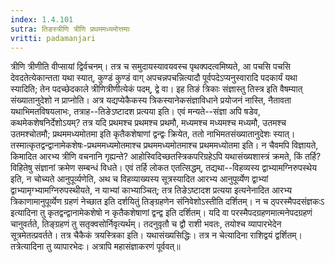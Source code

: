 ```yaml
---
index: 1.4.101
sutra: तिङस्त्रीणि त्रीणि प्रथममध्यमोत्तमाः
vritti: padamanjari
---
```


 त्रीणि त्रीणीति वीप्सायां द्विर्वचनम्। तत्र च समुदायस्यावयवस्च पृथक्पदत्वमिष्यते, आ पचसि पचसि देवदतेत्येकान्तता यथा स्यात्, कुण्डं कुण्डं वाग् अपचन्नपचन्नित्यादौ पूर्वपदेऽप्यनुस्वारादि पदकार्यं यथा स्यादिति; तेन पदच्छेदकाले त्रीणित्रीणीत्येकं पदम्, द्वे वा। इह तिङं त्रिकाः संज्ञास्तु तिस्त्र इति वैषम्यात् संख्यातानुदेशो न प्राप्नोति। अत्र यद्यप्येकैकस्य त्रिकस्यानेकसंज्ञाविधाने प्रयोजनं नास्ति, नैतावता यथाभिमतविषयलाभः, तत्राह--तिङेऽष्टादश प्रत्यया इति। एवं मन्यते--संज्ञा अपि षडेव, कथमेकशेषनिर्देशोऽयम्? तत्र यदि प्रथमश्च प्रथमश्च प्रथमौ, मध्यमश्च मध्यमश्च मध्यमौ, उतमश्च उतमश्चोतमौ; प्रथममध्यमोतमा इति कृतैकशेषाणां द्वन्द्वः क्रियेत, ततो नाभिमतसंख्यातानुदेशः स्यात्। तस्मात्कृतद्वन्द्वानामेकशेषः-प्रथममध्यमोतमाश्च प्रथममध्यमोतमाश्च प्रथममध्योतमा इति। न चैवमपि विज्ञायते, किमादित आरभ्य त्रीणि वचनानि गृह्यन्ते? आहोस्विदिच्छतस्त्रिकपरिग्रहेऽपि यथासंख्यशास्त्रं क्रमते, किं तर्हि? विहितेषु संज्ञानां क्रमेण सम्बन्धं विधते। एवं तर्हि लोकत एतत्सिद्धम्, तद्यथा--विहव्यस्य द्वाभ्यामग्निरुपस्थेय इति, न चोच्यते आनुपूर्व्यणेति, अथ च विहव्याख्यस्य सूत्रस्यादित आरभ्य आनुपूर्व्येण द्वाभ्यां द्वाभ्यामृग्भ्यामग्निरुपस्थीयते, न याभ्यां काभ्याञ्चित्; तत्र तिङेऽष्टादश प्रत्यया इत्यनेनादित आरभ्य त्रिकाणामानुपूर्व्येण ग्रहणं नेच्छात इति दर्शयितुं तिङ्ग्रहणेन संनिवेशोऽस्तीति दर्शितम्। न च ठ्परस्मैपदसंज्ञकःऽ इत्यादिना तु कृतद्वन्द्वानामेकशेषो न कृतैकशेषाणां द्वन्द्व इति दर्शितम्। यदि वा परस्मैपदग्रहणमात्मनेपदग्रहणं चानुवर्तते, तिङ्ग्रहणं तु सतृक्वसोर्निवृत्यर्थम्। तदनुवृतौ च द्वौ राशी भवतः, तयोश्च व्यापारभेदेन सूत्रमेतत्प्रवर्तते। तत्र चैकैकं त्रयस्त्रिका इति। यथासंख्यसिद्धिः। तत्र न चेत्यादिना राशिद्वयं द्वर्शितम्। तत्रेत्यादिना तु व्यापारभेदः। अत्रापि महासंज्ञाकरणं पूर्ववत्॥